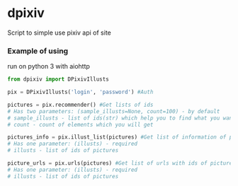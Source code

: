 # dpixiv
Script to simple use pixiv api of site

### Example of using

run on python 3 with aiohttp

```python
from dpixiv import DPixivIllusts

pix = DPixivIllusts('login', 'password') #Auth

pictures = pix.recommender() #Get lists of ids
# Has two parameters: (sample_illusts=None, count=100) - by default
# sample_illusts - list of ids(str) which help you to find what you want
# count - count of elements which you will get

pictures_info = pix.illust_list(pictures) #Get list of information of pictures
# Has one parameter: (illusts) - required
# illusts - list of ids of pictures

picture_urls = pix.urls(pictures) #Get list of urls with ids of pictures
# Has one parameter: (illusts) - required
# illusts - list of ids of pictures

```
